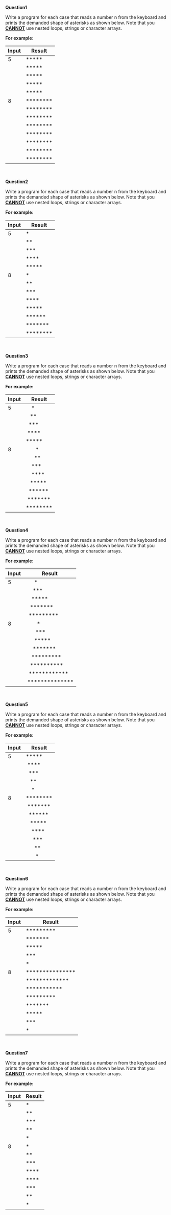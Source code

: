**Question1**

Write a program for each case that reads a number n from the keyboard and prints the demanded shape of asterisks as shown below. Note that you **<u>CANNOT</u>** use nested loops, strings or character arrays.


**For example:**

Input|Result
-|-
5|\*\*\*\*\*
&nbsp;|\*\*\*\*\*
&nbsp;|\*\*\*\*\*
&nbsp;|\*\*\*\*\*
&nbsp;|\*\*\*\*\*
8|\*\*\*\*\*\*\*\*
&nbsp;|\*\*\*\*\*\*\*\*
&nbsp;|\*\*\*\*\*\*\*\*
&nbsp;|\*\*\*\*\*\*\*\*
&nbsp;|\*\*\*\*\*\*\*\*
&nbsp;|\*\*\*\*\*\*\*\*
&nbsp;|\*\*\*\*\*\*\*\*
&nbsp;|\*\*\*\*\*\*\*\*

<br>

**Question2**

Write a program for each case that reads a number n from the keyboard and prints the demanded shape of asterisks as shown below. Note that you **<u>CANNOT</u>** use nested loops, strings or character arrays.

**For example:**

Input|Result
-|-
5|\*
&nbsp;|\*\*
&nbsp;|\*\*\*
&nbsp;|\*\*\*\*
&nbsp;|\*\*\*\*\*
8|\*
&nbsp;|\*\*
&nbsp;|\*\*\*
&nbsp;|\*\*\*\*
&nbsp;|\*\*\*\*\*
&nbsp;|\*\*\*\*\*\*
&nbsp;|\*\*\*\*\*\*\*
&nbsp;|\*\*\*\*\*\*\*\*

<br>

**Question3**

Write a program for each case that reads a number n from the keyboard and prints the demanded shape of asterisks as shown below. Note that you **<u>CANNOT</u>** use nested loops, strings or character arrays.

**For example:**

Input|Result
-|-
5|&nbsp;&nbsp;&nbsp;&nbsp;\*
&nbsp;|&nbsp;&nbsp;&nbsp;\*\*
&nbsp;|&nbsp;&nbsp;\*\*\*
&nbsp;|&nbsp;\*\*\*\*
&nbsp;|\*\*\*\*\*
8|&nbsp;&nbsp;&nbsp;&nbsp;&nbsp;&nbsp;&nbsp;\*
&nbsp;|&nbsp;&nbsp;&nbsp;&nbsp;&nbsp;&nbsp;\*\*
&nbsp;|&nbsp;&nbsp;&nbsp;&nbsp;\*\*\*
&nbsp;|&nbsp;&nbsp;&nbsp;&nbsp;\*\*\*\*
&nbsp;|&nbsp;&nbsp;&nbsp;\*\*\*\*\*
&nbsp;|&nbsp;&nbsp;\*\*\*\*\*\*
&nbsp;|&nbsp;\*\*\*\*\*\*\*
&nbsp;|\*\*\*\*\*\*\*\*

<br>

**Question4**

Write a program for each case that reads a number n from the keyboard and prints the demanded shape of asterisks as shown below. Note that you **<u>CANNOT</u>** use nested loops, strings or character arrays.

**For example:**

Input|Result
-|-
5|&nbsp;&nbsp;&nbsp;&nbsp;&nbsp;&nbsp;\*
&nbsp;|&nbsp;&nbsp;&nbsp;&nbsp;&nbsp;\*\*\*
&nbsp;|&nbsp;&nbsp;&nbsp;&nbsp;\*\*\*\*\*
&nbsp;|&nbsp;&nbsp;&nbsp;\*\*\*\*\*\*\*
&nbsp;|&nbsp;&nbsp;\*\*\*\*\*\*\*\*\*
8|&nbsp;&nbsp;&nbsp;&nbsp;&nbsp;&nbsp;&nbsp;&nbsp;\*
&nbsp;|&nbsp;&nbsp;&nbsp;&nbsp;&nbsp;&nbsp;&nbsp;\*\*\*
&nbsp;|&nbsp;&nbsp;&nbsp;&nbsp;&nbsp;&nbsp;\*\*\*\*\*
&nbsp;|&nbsp;&nbsp;&nbsp;&nbsp;&nbsp;\*\*\*\*\*\*\*
&nbsp;|&nbsp;&nbsp;&nbsp;&nbsp;\*\*\*\*\*\*\*\*\*
&nbsp;|&nbsp;&nbsp;&nbsp;\*\*\*\*\*\*\*\*\*\*
&nbsp;|&nbsp;&nbsp;\*\*\*\*\*\*\*\*\*\*\*\*
&nbsp;|&nbsp;\*\*\*\*\*\*\*\*\*\*\*\*\*\*

<br>

**Question5**

Write a program for each case that reads a number n from the keyboard and prints the demanded shape of asterisks as shown below. Note that you **<u>CANNOT</u>** use nested loops, strings or character arrays.

**For example:**

Input|Result
-|-
5|\*\*\*\*\*
&nbsp;|&nbsp;\*\*\*\*
&nbsp;|&nbsp;&nbsp;\*\*\*
&nbsp;|&nbsp;&nbsp;&nbsp;\*\*
&nbsp;|&nbsp;&nbsp;&nbsp;&nbsp;\*
8|\*\*\*\*\*\*\*\*
&nbsp;|&nbsp;\*\*\*\*\*\*\*
&nbsp;|&nbsp;&nbsp;\*\*\*\*\*\*
&nbsp;|&nbsp;&nbsp;&nbsp;\*\*\*\*\*
&nbsp;|&nbsp;&nbsp;&nbsp;&nbsp;\*\*\*\*
&nbsp;|&nbsp;&nbsp;&nbsp;&nbsp;&nbsp;\*\*\*
&nbsp;|&nbsp;&nbsp;&nbsp;&nbsp;&nbsp;&nbsp;\*\*
&nbsp;|&nbsp;&nbsp;&nbsp;&nbsp;&nbsp;&nbsp;&nbsp;\*

<br>

**Question6**

Write a program for each case that reads a number n from the keyboard and prints the demanded shape of asterisks as shown below. Note that you **<u>CANNOT</u>** use nested loops, strings or character arrays.

**For example:**

Input|Result
-|-
5|\*\*\*\*\*\*\*\*\*
&nbsp;|\*\*\*\*\*\*\*
&nbsp;|\*\*\*\*\*
&nbsp;|\*\*\*
&nbsp;|\*
8|\*\*\*\*\*\*\*\*\*\*\*\*\*\*\*
&nbsp;|\*\*\*\*\*\*\*\*\*\*\*\*\*
&nbsp;|\*\*\*\*\*\*\*\*\*\*\*
&nbsp;|\*\*\*\*\*\*\*\*\*
&nbsp;|\*\*\*\*\*\*\*
&nbsp;|\*\*\*\*\*
&nbsp;|\*\*\*
&nbsp;|\*

<br>

**Question7**

Write a program for each case that reads a number n from the keyboard and prints the demanded shape of asterisks as shown below. Note that you **<u>CANNOT</u>** use nested loops, strings or character arrays.

**For example:**

Input|Result
-|-
5|*
&nbsp;|**
&nbsp;|***
&nbsp;|**
&nbsp;|*
8|*
&nbsp;|**
&nbsp;|***
&nbsp;|****
&nbsp;|****
&nbsp;|***
&nbsp;|**
&nbsp;|*



